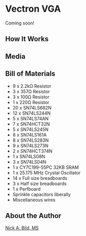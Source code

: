 # Vectron VGA

Coming soon!

## How It Works

## Media

## Bill of Materials

- 9 x 2.2kΩ Resistor
- 3 x 357Ω Resistor
- 3 x 100Ω Resistor
- 1 x 220Ω Resistor
- 20 x SN74LS682N
- 12 x SN74LS244N
- 5 x SN74LS74AN
- 7 x SN74HCT32N
- 5 x SN74LS245N
- 8 x SN74LS161A
- 8 x SN74LS283N
- 9 x SN74LS273N
- 2 x SN74HCT374N
- 1 x SN74LS08N
- 3 x SN74LS04N
- 1 x CY7C199-55PC 32KB SRAM
- 1 x 25.175 MHz Crystal Oscillator
- 14 x Full size breadboards
- 3 x Half size breadboards
- 1 x Perfboard
- Sprinkle capacitors liberally
- Miscellaneous wires

## About the Author

[Nick A. Bild, MS](https://nickbild79.firebaseapp.com/#!/)
